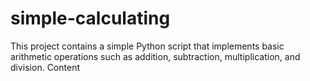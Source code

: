 # simple-calculating
This project contains a simple Python script that implements basic arithmetic operations such as addition, subtraction, multiplication, and division.
Content
